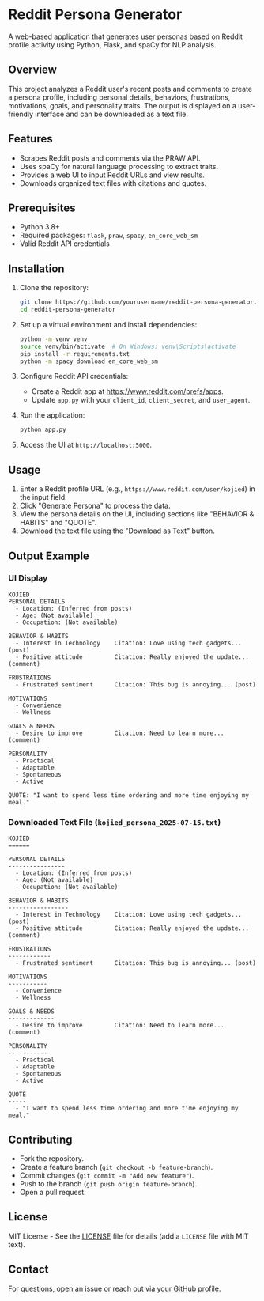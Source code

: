 # Reddit Persona Generator

A web-based application that generates user personas based on Reddit profile activity using Python, Flask, and spaCy for NLP analysis.

## Overview

This project analyzes a Reddit user's recent posts and comments to create a persona profile, including personal details, behaviors, frustrations, motivations, goals, and personality traits. The output is displayed on a user-friendly interface and can be downloaded as a text file.

## Features
- Scrapes Reddit posts and comments via the PRAW API.
- Uses spaCy for natural language processing to extract traits.
- Provides a web UI to input Reddit URLs and view results.
- Downloads organized text files with citations and quotes.

## Prerequisites
- Python 3.8+
- Required packages: `flask`, `praw`, `spacy`, `en_core_web_sm`
- Valid Reddit API credentials

## Installation

1. Clone the repository:
   ```bash
   git clone https://github.com/yourusername/reddit-persona-generator.git
   cd reddit-persona-generator
   ```

2. Set up a virtual environment and install dependencies:
   ```bash
   python -m venv venv
   source venv/bin/activate  # On Windows: venv\Scripts\activate
   pip install -r requirements.txt
   python -m spacy download en_core_web_sm
   ```

3. Configure Reddit API credentials:
   - Create a Reddit app at https://www.reddit.com/prefs/apps.
   - Update `app.py` with your `client_id`, `client_secret`, and `user_agent`.

4. Run the application:
   ```bash
   python app.py
   ```

5. Access the UI at `http://localhost:5000`.

## Usage

1. Enter a Reddit profile URL (e.g., `https://www.reddit.com/user/kojied`) in the input field.
2. Click "Generate Persona" to process the data.
3. View the persona details on the UI, including sections like "BEHAVIOR & HABITS" and "QUOTE".
4. Download the text file using the "Download as Text" button.

## Output Example

### UI Display
```
KOJIED
PERSONAL DETAILS
  - Location: (Inferred from posts)
  - Age: (Not available)
  - Occupation: (Not available)

BEHAVIOR & HABITS
  - Interest in Technology    Citation: Love using tech gadgets... (post)
  - Positive attitude         Citation: Really enjoyed the update... (comment)

FRUSTRATIONS
  - Frustrated sentiment      Citation: This bug is annoying... (post)

MOTIVATIONS
  - Convenience
  - Wellness

GOALS & NEEDS
  - Desire to improve         Citation: Need to learn more... (comment)

PERSONALITY
  - Practical
  - Adaptable
  - Spontaneous
  - Active

QUOTE: "I want to spend less time ordering and more time enjoying my meal."
```

### Downloaded Text File (`kojied_persona_2025-07-15.txt`)
```
KOJIED
======

PERSONAL DETAILS
----------------
  - Location: (Inferred from posts)     
  - Age: (Not available)               
  - Occupation: (Not available)        

BEHAVIOR & HABITS
-----------------
  - Interest in Technology    Citation: Love using tech gadgets... (post)
  - Positive attitude         Citation: Really enjoyed the update... (comment)

FRUSTRATIONS
------------
  - Frustrated sentiment      Citation: This bug is annoying... (post)

MOTIVATIONS
-----------
  - Convenience               
  - Wellness                  

GOALS & NEEDS
-------------
  - Desire to improve         Citation: Need to learn more... (comment)

PERSONALITY
-----------
  - Practical                 
  - Adaptable                 
  - Spontaneous               
  - Active                    

QUOTE
-----
  - "I want to spend less time ordering and more time enjoying my meal."
```

## Contributing

- Fork the repository.
- Create a feature branch (`git checkout -b feature-branch`).
- Commit changes (`git commit -m "Add new feature"`).
- Push to the branch (`git push origin feature-branch`).
- Open a pull request.

## License

MIT License - See the [LICENSE](LICENSE) file for details (add a `LICENSE` file with MIT text).

## Contact

For questions, open an issue or reach out via [your GitHub profile](https://github.com/yourusername).